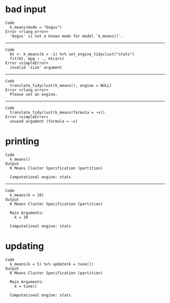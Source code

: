 # bad input

    Code
      k_means(mode = "bogus")
    Error <rlang_error>
      'bogus' is not a known mode for model `k_means()`.

---

    Code
      bt <- k_means(k = -1) %>% set_engine_tidyclust("stats")
      fit(bt, mpg ~ ., mtcars)
    Error <simpleError>
      invalid 'size' argument

---

    Code
      translate_tidyclust(k_means(), engine = NULL)
    Error <rlang_error>
      Please set an engine.

---

    Code
      translate_tidyclust(k_means(formula = ~x))
    Error <simpleError>
      unused argument (formula = ~x)

# printing

    Code
      k_means()
    Output
      K Means Cluster Specification (partition)
      
      Computational engine: stats 
      

---

    Code
      k_means(k = 10)
    Output
      K Means Cluster Specification (partition)
      
      Main Arguments:
        k = 10
      
      Computational engine: stats 
      

# updating

    Code
      k_means(k = 5) %>% update(k = tune())
    Output
      K Means Cluster Specification (partition)
      
      Main Arguments:
        k = tune()
      
      Computational engine: stats 
      


